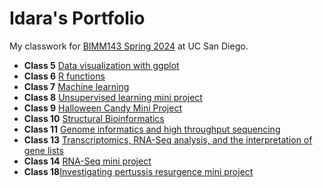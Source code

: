 # Idara's Portfolio

My classwork for [BIMM143 Spring 2024](https://bioboot.github.io/bimm143_S24/) at UC San Diego.

- **Class 5** [Data visualization with ggplot](class05/Class05.Rproje.md)
- **Class 6** [R functions](class%206/6function.md)
- **Class 7** [Machine learning](Class%207/class-7.pdf)
- **Class 8** [Unsupervised learning mini project](Class-8-R.pro.pdf)
- **Class 9** [Halloween Candy Mini Project]()
- **Class 10** [Structural Bioinformatics]()
- **Class 11** [Genome informatics and high throughput sequencing]()
- **Class 13** [Transcriptomics, RNA-Seq analysis, and the interpretation of gene lists]()
- **Class 14** [RNA-Seq mini project]()
- **Class 18**[Investigating pertussis resurgence mini project]()
